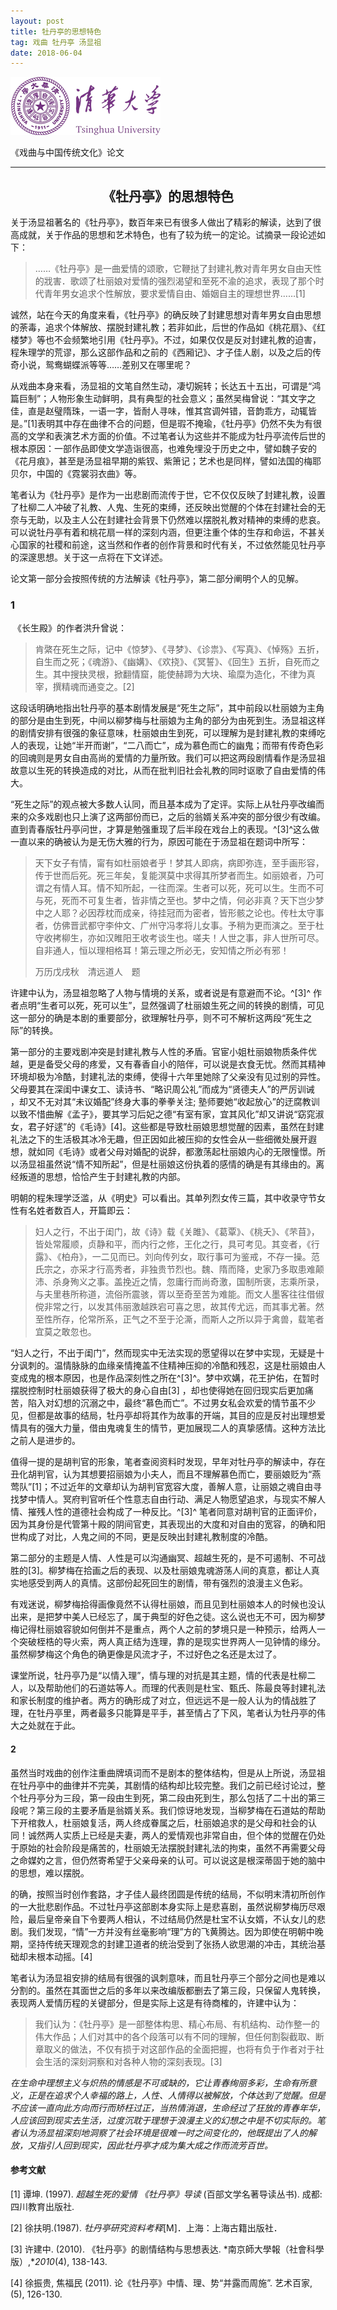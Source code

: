 ```yaml
---
layout: post
title: 牡丹亭的思想特色
tag: 戏曲 牡丹亭 汤显祖
date: 2018-06-04
---
```




![tsinghua](/assets/images/2018/Tsinghua.png)

《戏曲与中国传统文化》论文

---

## <center>《牡丹亭》的思想特色</center>

​	关于汤显祖著名的《牡丹亭》，数百年来已有很多人做出了精彩的解读，达到了很高成就，关于作品的思想和艺术特色，也有了较为统一的定论。试摘录一段论述如下：

>……《牡丹亭》是一曲爱情的颂歌，它鞭挞了封建礼教对青年男女自由天性的戕害．歌颂了杜丽娘对爱情的强烈渴望和至死不渝的追求，表现了那个时代青年男女追求个性解放，要求爱情自由、婚姻自主的理想世界……[1]

​	诚然，站在今天的角度来看，《牡丹亭》的确反映了封建思想对青年男女自由思想的荼毒，追求个体解放、摆脱封建礼教；若非如此，后世的作品如《桃花扇》、《红楼梦》等也不会频繁地引用《牡丹亭》。不过，如果仅仅是反对封建礼教的迫害，程朱理学的荒谬，那么这部作品和之前的《西厢记》、才子佳人剧，以及之后的传奇小说，鸳鸯蝴蝶派等等……差别又在哪里呢？

​	从戏曲本身来看，汤显祖的文笔自然生动，凄切婉转；长达五十五出，可谓是“鸿篇巨制”；人物形象生动鲜明，具有典型的社会意义；虽然吴梅曾说：“其文字之佳，直是赵璧隋珠，一语一字，皆耐人寻味，惟其宫调舛错，音韵乖方，动辄皆是。”[1]表明其中存在曲律不合的问题，但是瑕不掩瑜，《牡丹亭》仍然不失为有很高的文学和表演艺术方面的价值。不过笔者认为这些并不能成为牡丹亭流传后世的根本原因：一部作品即使文学造诣很高，也难免埋没于历史之中，譬如魏子安的《花月痕》，甚至是汤显祖早期的紫钗、紫箫记；艺术也是同样，譬如法国的梅耶贝尔，中国的《霓裳羽衣曲》等。

​	笔者认为《牡丹亭》是作为一出悲剧而流传于世，它不仅仅反映了封建礼教，设置了杜柳二人冲破了礼教、人鬼、生死的束缚，还反映出觉醒的个体在封建社会的无奈与无助，以及主人公在封建社会背景下仍然难以摆脱礼教对精神的束缚的悲哀。可以说牡丹亭有着和桃花扇一样的深刻内涵，但更注重个体的生存和命运，不甚关心国家的社稷和前途，这当然和作者的创作背景和时代有关，不过依然能见牡丹亭的深邃思想。关于这一点将在下文详述。

​	论文第一部分会按照传统的方法解读《牡丹亭》，第二部分阐明个人的见解。

### 1

​	《长生殿》的作者洪升曾说：

>肯綮在死生之际，记中《惊梦》、《寻梦》、《诊祟》、《写真》、《悼殇》五折，自生而之死；《魂游》、《幽媾》、《欢挠》、《冥誓》、《回生》五折，自死而之生。其中搜抉灵根，掀翻情窟，能使赫蹄为大块、瑜糜为造化，不律为真宰，撰精魂而通变之。[2]

​	这段话明确地指出牡丹亭的基本剧情发展是“死生之际”，其中前段以杜丽娘为主角的部分是由生到死，中间以柳梦梅与杜丽娘为主角的部分为由死到生。汤显祖这样的剧情安排有很强的象征意味，杜丽娘由生到死，可以理解为是封建礼教的束缚吃人的表现，让她“半开而谢”，“二八而亡”，成为慕色而亡的幽鬼；而带有传奇色彩的回魂则是男女自由高尚的爱情的力量所致。我们可以把这两段剧情看作是汤显祖故意以生死的转换造成的对比，从而在批判旧社会礼教的同时讴歌了自由爱情的伟大。

​	“死生之际”的观点被大多数人认同，而且基本成为了定评。实际上从牡丹亭改编而来的众多戏剧也只上演了这两部份而已，之后的翁婿关系冲突的部分很少有改编。直到青春版牡丹亭问世，才算是勉强重现了后半段在戏台上的表现。^[3]^这么做一直以来的确被认为是无伤大雅的行为，原因可能在于汤显祖在题词中所写：

>天下女子有情，甯有如杜丽娘者乎！梦其人即病，病即弥连，至手画形容，传于世而后死。死三年矣，复能溟莫中求得其所梦者而生。如丽娘者，乃可谓之有情人耳。情不知所起，一往而深。生者可以死，死可以生。生而不可与死，死而不可复生者，皆非情之至也。梦中之情，何必非真？天下岂少梦中之人耶？必因荐枕而成亲，待挂冠而为密者，皆形骸之论也。传杜太守事者，仿佛晋武都守李仲文、广州守冯孝将儿女事。予稍为更而演之。至于杜守收拷柳生，亦如汉睢阳王收考谈生也。嗟夫！人世之事，非人世所可尽。自非通人，恒以理相格耳！第云理之所必无，安知情之所必有邪！
>
>万历戊戌秋　清远道人　题

​	许建中认为，汤显祖忽略了人物与情境的关系，或者说是有意避而不论。^[3]^ 作者点明“生者可以死，死可以生”，显然强调了杜丽娘生死之间的转换的剧情，可见这一部分的确是本剧的重要部分，欲理解牡丹亭，则不可不解析这两段“死生之际”的转换。

​	第一部分的主要戏剧冲突是封建礼教与人性的矛盾。官宦小姐杜丽娘物质条件优越，更是备受父母的疼爱，又有春香自小的陪伴，可以说是衣食无忧。然而其精神环境却极为冷酷，封建礼法的束缚，使得十六年里她除了父亲没有见过别的异性。父母要其在深闺中课女工、读诗书、“略识周公礼”而成为“贤德夫人”的严厉训诫 ，却又不无对其“未议婚配”终身大事的拳拳关注; 塾师要她“收起放心”的迂腐教训以致不惜曲解《孟子》，要其学习后妃之德“有室有家，宜其风化”却又讲说“窈窕淑女，君子好逑”的《毛诗》[4]。这些都是导致杜丽娘思想觉醒的因素，虽然在封建礼法之下的生活极其冰冷无趣，但正因如此被压抑的女性会从一些细微处展开遐想，就如同《毛诗》或者父母对婚配的说辞，都激荡起杜丽娘内心的无限憧憬。所以汤显祖虽然说“情不知所起”，但是杜丽娘这份执着的感情的确是有其缘由的。离经叛道的思想，恰恰产生于封建礼教的内部。

​	明朝的程朱理学泛滥，从《明史》可以看出。其单列烈女传三篇，其中收录守节女性有名姓者数百人，开篇即云：

> 妇人之行，不出于闺门，故《诗》载《关雎》、《葛覃》、《桃夭》、《芣苜》，皆处常履顺，贞静和平，而内行之修，王化之行，具可考见。其变者，《行露》、《柏舟》，一二见而已。刘向传列女，取行事可为鉴戒，不存一操。范氏宗之，亦采才行高秀者，非独贵节烈也。魏、隋而降，史家乃多取患难颠沛、杀身殉义之事。盖挽近之情，忽庸行而尚奇激，国制所褒，志乘所录，与夫里巷所称道，流俗所震骇，胥以至奇至苦为难能。而文人墨客往往借俶傥非常之行，以发其伟丽激越跌宕可喜之思，故其传尤远，而其事尤著。然至性所存，伦常所系，正气之不至于沦澌，而斯人之所以异于禽兽，载笔者宜莫之敢忽也。
>

​	“妇人之行，不出于闺门”，然而现实中无法实现的愿望得以在梦中实现，无疑是十分讽刺的。温情脉脉的血缘亲情掩盖不住精神压抑的冷酷和残忍，这是杜丽娘由人变成鬼的根本原因，也是作品深刻性之所在^[3]^。梦中欢媾，花王护佑，在暂时摆脱控制时杜丽娘获得了极大的身心自由[3] ，却也使得她在回归现实后更加痛苦，陷入对幻想的沉溺之中，最终“慕色而亡”。不过男女私会欢爱的情节虽不少见，但都是故事的结局，牡丹亭却将其作为故事的开端，其目的应是反衬出理想爱情具有的强大力量，借由鬼魂复生的情节，更加展现二人的真挚感情。这种方法比之前人是进步的。

​	值得一提的是胡判官的形象，笔者查阅资料时发现，早年对牡丹亭的解读中，存在丑化胡判官，认为其想要招丽娘为小夫人，而且不理解慕色而亡，要丽娘贬为“燕莺队”[1]；不过近年的文章却认为胡判官宽容大度，善解人意，让丽娘之魂自由寻找梦中情人。冥府判官听任个性意志自由行动、满足人物愿望追求，与现实不解人情、摧残人性的道德社会构成了一种反比。^[3]^ 笔者同意对胡判官的正面评价，因为其身份是代管第十殿的阴间官吏，其表现出的大度和对自由的宽容，的确和阳世构成了对比，人鬼之间的不同，更是反映出封建礼教制度的冷酷。

​	第二部分的主题是人情、人性是可以沟通幽冥、超越生死的，是不可遏制、不可战胜的[3]。柳梦梅在拾画之后的表现、以及杜丽娘鬼魂游荡人间的真意，都让人真实地感受到两人的真情。这部份起死回生的剧情，带有强烈的浪漫主义色彩。

​	有戏迷说，柳梦梅拾得画像竟然不认得杜丽娘，而且见到杜丽娘本人的时候也没认出来，是把梦中美人已经忘了，属于典型的好色之徒。这么说也无不可，因为柳梦梅记得杜丽娘容貌如何倒并不是重点，两个人之前的梦境只是一种预示，给两人一个突破桎梏的导火索，两人真正结为连理，靠的是现实世界两人一见钟情的缘分。虽然柳梦梅这个角色的确更像是风流才子，不过好色之名还是太过了。

​	课堂所说，牡丹亭乃是“以情入理”，情与理的对抗是其主题，情的代表是杜柳二人，以及帮助他们的石道姑等人。而理的代表则是杜宝、甄氏、陈最良等封建礼法和家长制度的维护者。两方的确形成了对立，但远远不是一般人认为的情战胜了理，在牡丹亭里，两者最多只能算是平手，甚至情占了下风，笔者认为牡丹亭的伟大之处就在于此。

#### 2

​	虽然当时戏曲的创作注重曲牌填词而不是剧本的整体结构，但是从上所说，汤显祖在牡丹亭中的曲律并不完美，其剧情的结构却比较完整。我们之前已经讨论过，整个牡丹亭分为三段，第一段由生到死，第二段由死到生，那么包括了二十出的第三段呢？第三段的主要矛盾是翁婿关系。我们惊讶地发现，当柳梦梅在石道姑的帮助下开棺救人，杜丽娘复活，两人终成眷属之后，杜丽娘追求的是父母和社会的认同！诚然两人实质上已经是夫妻，两人的爱情观也非常自由，但个体的觉醒在仍处于原始的社会阶段是痛苦的，杜丽娘无法摆脱封建礼法的拘束，虽然不再需要父母之命媒妁之言，但仍然寄希望于父亲母亲的认可。可以说这是根深蒂固于她的脑中的思想，难以摆脱。

​	的确，按照当时创作套路，才子佳人最终团圆是传统的结局，不似明末清初所创作的一大批悲剧作品。不过牡丹亭这部剧本身实际上是悲喜剧，虽然说柳梦梅历尽艰险，最后皇帝亲自下令要两人相认，不过结局仍然是杜宝不认女婿，不认女儿的悲剧。我们发现，“情”一方并没有丝毫影响“理”方的飞黄腾达。因为即使在明朝中晚期，坚持传统天理观念的封建卫道者的统治受到了张扬人欲思潮的冲击，其统治基础却未根本动摇。[4]

​	笔者认为汤显祖安排的结局有很强的讽刺意味，而且牡丹亭三个部分之间也是难以分割的。虽然在其面世之后的多年以来改编版都删去了第三段，只保留人鬼转换，表现两人爱情历程的关键部分，但是实际上这是有待商榷的，许建中认为：

>我们认为：《牡丹亭》是一部整体构思、精心布局、有机结构、动作整一的伟大作品；人们对其中的各个段落可以有不同的理解，但任何割裂截取、断章取义的做法，不仅有损于对这部作品的全面把握，也将有负于作者对于社会生活的深刻洞察和对各种人物的深刻表现。[3]



*在生命中理想主义与炽热的情感是不可或缺的，它让青春绚丽多彩，生命有所意义，正是在追求个人幸福的路上，人性、人情得以被解放，个体达到了觉醒。但是不应该一直向此方向而行而矫枉过正，当热情消退，生命经过了狂放的青春年华，人应该回到现实去生活，过度沉耽于理想于浪漫主义的幻想之中是不切实际的。笔者认为汤显祖深刻地洞察了社会环境是很难一时之间变化的，他既提出了人的解放，又指引人回到现实，因此牡丹亭才成为集大成之作而流芳百世。*



#### 参考文献

[1] 谭坤. (1997). *超越生死的爱情 《牡丹亭》导读* (百部文学名著导读丛书). 成都: 四川教育出版社.

[2] 徐扶明.(1987). *牡丹亭研究资料考释*[M]．上海：上海古籍出版社．

[3] 许建中. (2010). 《牡丹亭》的剧情结构与思想表达. *南京師大學報（社會科學版）,**2010*(4), 138-143.

[4] 徐振贵, 焦福民 (2011). 论《牡丹亭》中情、理、势“并露而周施”. 艺术百家, (5), 126-130.
